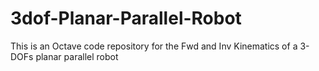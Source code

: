 # 3dof-Planar-Parallel-Robot
This is an Octave code repository for the Fwd and Inv Kinematics of a 3-DOFs planar parallel robot
